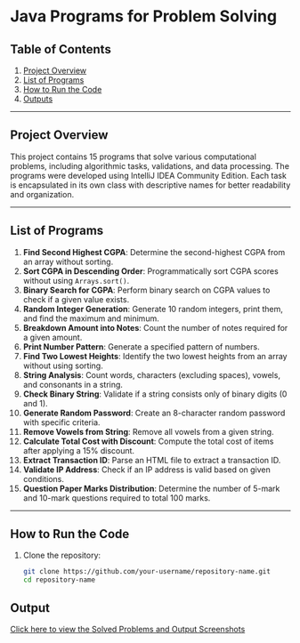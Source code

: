 # Java Programs for Problem Solving 

## Table of Contents
1. [Project Overview](#project-overview)
2. [List of Programs](#list-of-programs)
3. [How to Run the Code](#how-to-run-the-code)
4. [Outputs](#outputs)


---

## Project Overview

This project contains 15 programs that solve various computational problems, including algorithmic tasks, validations, and data processing. The programs were developed using IntelliJ IDEA Community Edition. Each task is encapsulated in its own class with descriptive names for better readability and organization.

---

## List of Programs

1. **Find Second Highest CGPA**: Determine the second-highest CGPA from an array without sorting.
2. **Sort CGPA in Descending Order**: Programmatically sort CGPA scores without using `Arrays.sort()`.
3. **Binary Search for CGPA**: Perform binary search on CGPA values to check if a given value exists.
4. **Random Integer Generation**: Generate 10 random integers, print them, and find the maximum and minimum.
5. **Breakdown Amount into Notes**: Count the number of notes required for a given amount.
6. **Print Number Pattern**: Generate a specified pattern of numbers.
7. **Find Two Lowest Heights**: Identify the two lowest heights from an array without using sorting.
8. **String Analysis**: Count words, characters (excluding spaces), vowels, and consonants in a string.
9. **Check Binary String**: Validate if a string consists only of binary digits (0 and 1).
10. **Generate Random Password**: Create an 8-character random password with specific criteria.
11. **Remove Vowels from String**: Remove all vowels from a given string.
12. **Calculate Total Cost with Discount**: Compute the total cost of items after applying a 15% discount.
13. **Extract Transaction ID**: Parse an HTML file to extract a transaction ID.
14. **Validate IP Address**: Check if an IP address is valid based on given conditions.
15. **Question Paper Marks Distribution**: Determine the number of 5-mark and 10-mark questions required to total 100 marks.

---

## How to Run the Code

1. Clone the repository:
   ```bash
   git clone https://github.com/your-username/repository-name.git
   cd repository-name


## Output

[Click here to view the Solved Problems and Output Screenshots](https://docs.google.com/document/d/1HzEeUeh2VvGtpJZZmKuDxaY7_xPGjqNbr5GiaHvw-8g/edit?usp=sharing)
